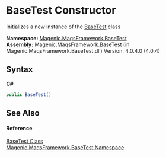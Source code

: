 # BaseTest Constructor 
 

Initializes a new instance of the <a href="MAQS_4/BaseTest_AUTOGENERATED/BaseTest_Class">BaseTest</a> class

**Namespace:**&nbsp;<a href="MAQS_4/BaseTest_AUTOGENERATED/Magenic-MaqsFramework-BaseTest_Namespace">Magenic.MaqsFramework.BaseTest</a><br />**Assembly:**&nbsp;Magenic.MaqsFramework.BaseTest (in Magenic.MaqsFramework.BaseTest.dll) Version: 4.0.4.0 (4.0.4)

## Syntax

**C#**<br />
``` C#
public BaseTest()
```


## See Also


#### Reference
<a href="MAQS_4/BaseTest_AUTOGENERATED/BaseTest_Class">BaseTest Class</a><br /><a href="MAQS_4/BaseTest_AUTOGENERATED/Magenic-MaqsFramework-BaseTest_Namespace">Magenic.MaqsFramework.BaseTest Namespace</a><br />